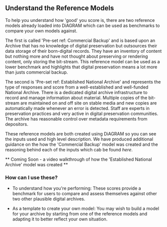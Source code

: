 ## Understand the Reference Models

To help you understand how 'good' you score is, there are two reference models already loaded into DiAGRAM which can be used as benchmarks to compare your own models against. 

The first is called 'Pre-set ref: Commercial Backup' and is based upon an Archive that has no knowledge of digital preservation but outsources their data storage of their born-digital records. They have an inventory of content but nothing more and have not thought about preserving or rendering content, only storing the bit-stream. This reference model can be used as a lower benchmark and highlights that digital preservation means a lot more than justs commercial backup. 

The second is 'Pre-set ref: Established National Archive' and represents the type of responses and score from a well-established and well-funded National Archive. There is a dedicated digital archive infrastructure to record and manage information about material. Multiple copies of the bit-stream are maintained on and off site on stable media and new copies are automatically made whenever an error is detected. Staff are experts in preservation practices and very active in digital preservation communities. The archive has reasonable control over metadata requirements from depositors. 

These reference models are both created using DiAGRAM so you can see the inputs used and high level description. We have produced additional guidance on the how the 'Commercial Backup' model was created and the reasoning behind each of the inputs which cab be found *here*. 

** Coming Soon - a video walkthrough of how the 'Established National Archive' model was created **

### How can I use these?

- To understand how you're performing: These scores provide a benchmark for users to compare and assess themselves against other two other plausible digital archives. 

- As a template to create your own model: You may wish to build a model for your archive by starting from one of the reference models and adapting it to better reflect your own situation. 
